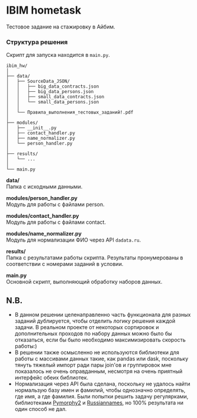# IBIM hometask

Тестовое задание на стажировку в Айбим.

### Структура решения

Скрипт для запуска находится в  `main.py`. 

```
ibim_hw/
│
├── data/
│   ├── SourceData_JSON/
│   │   ├── big_data_contracts.json
│   │   ├── big_data_persons.json
│   │   ├── small_data_contracts.json
│   │   └── small_data_persons.json
│   │
│   └── Правила_выполнения_тестовых_заданий!.pdf
│
├── modules/
│   ├── __init__.py
│   ├── contact_handler.py
│   ├── name_normalizer.py
│   └── person_handler.py
│
├── results/
│   └── ...
│
└── main.py
```

**data/**  
Папка с исходными данными.

**modules/person_handler.py**  
Модуль для работы с файлами person.

**modules/contact_handler.py**  
Модуль для работы с файлами contact.

**modules/name_normalizer.py**  
Модуль для нормализации ФИО через API `dadata.ru`. 

**results/**  
Папка с результатами работы скрипта. Результаты пронумерованы в соответствии с номерами заданий в условии.

**main.py**  
Основной скрипт, выполняющий обработку наборов данных.
 
## N.B.
* В данном решении целенаправленно часть функционала для разных заданий дублируется, чтобы
 отделить логику решения каждой задачи. В реальном проекте от некоторых сортировок и дополнительных проходов по набору
 данных можно было бы отказаться, если бы было необходимо максимизировать скорость работы:)
* В решении также осмысленно не используются библиотеки для работы с массивами данных такие, как pandas или dask, 
поскольку тянуть тяжелый импорт ради пары join'ов и группировок мне показалось не очень оправданным, несмотря на очень
приятный интерфейс обеих библиотек.
* Нормализация через API была сделана, поскольку не удалось найти нормальзую базу имен и фамилий, чтобы однозначно 
определять, где имя, а где фамилия. Были попытки решить задачу регулярками, библиотеками 
[Pymorphy2](https://github.com/kmike/pymorphy2) и [Russiannames](https://github.com/datacoon/russiannames), но 100% 
результата ни один способ не дал. 